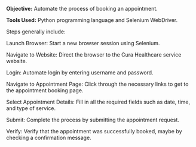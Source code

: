 **Objective:** Automate the process of booking an appointment.

**Tools Used:** Python programming language and Selenium WebDriver.

Steps generally include:

Launch Browser: Start a new browser session using Selenium.

Navigate to Website: Direct the browser to the Cura Healthcare service website.

Login: Automate login by entering username and password.

Navigate to Appointment Page: Click through the necessary links to get to the appointment booking page.

Select Appointment Details: Fill in all the required fields such as date, time, and type of service.

Submit: Complete the process by submitting the appointment request.

Verify: Verify that the appointment was successfully booked, maybe by checking a confirmation message.
